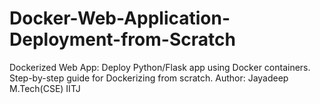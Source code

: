 # Docker-Web-Application-Deployment-from-Scratch
Dockerized Web App: Deploy Python/Flask app using Docker containers. Step-by-step guide for Dockerizing from scratch. Author: Jayadeep M.Tech(CSE) IITJ
